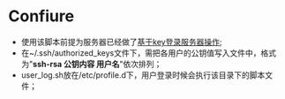# Confiure

* 使用该脚本前提为服务器已经做了[基于key登录服务器操作](https://github.com/zhengxuekang/CentOS/tree/master/ssh/%E5%9F%BA%E4%BA%8Ekey%E7%99%BB%E5%BD%95%E6%9C%8D%E5%8A%A1%E5%99%A8);  
* 在~/.ssh/authorized_keys文件下，需把各用户的公钥值写入文件中，格式为"**ssh-rsa 公钥内容 用户名**"依次排列；
* user_log.sh放在/etc/profile.d下，用户登录时候会执行该目录下的脚本文件；
